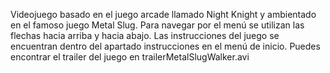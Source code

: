 Videojuego basado en el juego arcade llamado Night Knight y ambientado en el famoso juego Metal Slug.
Para navegar por el menú se utilizan las flechas hacia arriba y hacia abajo.
Las instrucciones del juego se encuentran dentro del apartado instrucciones en el menú de inicio.
Puedes encontrar el trailer del juego en trailerMetalSlugWalker.avi
